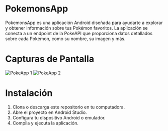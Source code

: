 # PokemonsApp

PokemonsApp es una aplicación Android diseñada para ayudarte a explorar y obtener información sobre tus Pokémon favoritos. La aplicación se conecta a un endpoint de la PokeAPI que proporciona datos detallados sobre cada Pokémon, como su nombre, su imagen y más.

# Capturas de Pantalla

![PokeApp 1](https://github.com/AlexZavala1603/PokemonsApp/assets/85930734/c173fcbd-3b1f-4cef-ac0c-14c35e2b2fad)
![PokeApp 2](https://github.com/AlexZavala1603/PokemonsApp/assets/85930734/94b13836-2aa9-4139-8729-5600c9438555)

# Instalación

1. Clona o descarga este repositorio en tu computadora.
2. Abre el proyecto en Android Studio.
3. Configura tu dispositivo Android o emulador.
4. Compila y ejecuta la aplicación.
